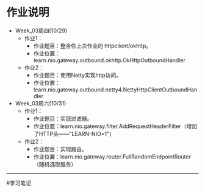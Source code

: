 # 作业说明
- Week_03周四(10/29)
  - 作业1：
     - 作业题目：整合你上次作业的 httpclient/okhttp。
     - 作业位置：learn.nio.gateway.outbound.okhttp.OkHttpOutboundHandler
  - 作业2：
     - 作业题目：使用Netty实现http访问。
     - 作业位置：learn.nio.gateway.outbound.netty4.NettyHttpClientOutboundHandler
- Week_03周六(10/31)
  - 作业1：
     - 作业题目：实现过滤器。
     - 作业位置：learn.nio.gateway.filter.AddRequestHeaderFilter（增加了HTTP头——"LEARN-NIO=1"）
  - 作业2：
     - 作业题目：实现路由。
     - 作业位置：learn.nio.gateway.router.FullRandomEndpointRouter（随机选取服务）

---

#学习笔记